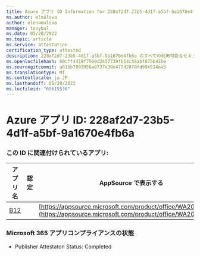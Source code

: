 ```yaml
---
title: Azure アプリ ID Information for 228af2d7-23b5-4d1f-a5bf-9a1670e4fb6a
ms.author: elmalova
author: elenamalova
manager: tonybal
ms.date: 05/20/2022
ms.topic: article
ms.service: attestation
certification_type: attested
description: 228af2d7-23b5-4d1f-a5bf-9a1670e4fb6a のすべての利用可能なセキュリティとコンプライアンス情報。
ms.openlocfilehash: 60cff4419f7560d2457739fb14c58abf875b42be
ms.sourcegitcommit: a615b7893956a0737e30e477d2870fd99e514ea5
ms.translationtype: MT
ms.contentlocale: ja-JP
ms.lasthandoff: 05/20/2022
ms.locfileid: "65615536"
---
```

# <a name="azure-app-id-228af2d7-23b5-4d1f-a5bf-9a1670e4fb6a"></a>Azure アプリ ID: 228af2d7-23b5-4d1f-a5bf-9a1670e4fb6a


### <a name="apps-associated-with-this-id"></a>この ID に関連付けられているアプリ:
| **アプリ名** | **認定** | **AppSource で表示する** |
|--------------|---------------|-----------------------|
| [B12](../forward/WA200004073.md) |  | [https://appsource.microsoft.com/product/office/WA200004073](https://appsource.microsoft.com/product/office/WA200004073) |

### <a name="microsoft-365-app-compliance-status"></a>Microsoft 365 アプリコンプライアンスの状態
- Publisher Attestaton Status: Completed
